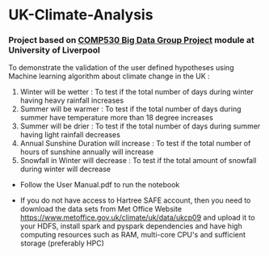 # UK-Climate-Analysis

### Project based on [COMP530 Big Data Group Project](https://intranet.csc.liv.ac.uk/teaching/modules/module.php?code=COMP530) module at University of Liverpool

To demonstrate the validation of the user defined hypotheses using Machine learning algorithm about climate change in the UK : 

1. Winter will be wetter : To test if the total number of days during winter having heavy rainfall increases 
2. Summer will be warmer : To test if the total number of days during summer have temperature more than 18 degree increases
3. Summer will be drier : To test if the total number of days during summer having light rainfall decreases 
4. Annual Sunshine Duration will increase : To test if the total number of hours of sunshine annually will increase 
5. Snowfall in Winter will decrease : To test if the total amount of snowfall during winter will decrease


- Follow the User Manual.pdf to run the notebook

- If you do not have access to Hartree SAFE account, then you need to download the data sets from Met Office Website https://www.metoffice.gov.uk/climate/uk/data/ukcp09 and upload it to your HDFS, install spark and pyspark dependencies and have high computing resources such as RAM, multi-core CPU's and sufficient storage (preferably HPC)
